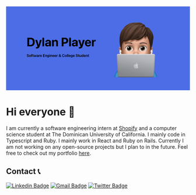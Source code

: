 ![Dylan Player Header](./images/Header.png)

# Hi everyone 👋

I am currently a software engineering intern at [Shopify](https://shopify.com) and a computer science student at The Dominican University of California. I mainly code in Typescript and Ruby. I mainly work in React and Ruby on Rails. Currently I am not working on any open-source projects but I plan to in the future. Feel free to check out my portfolio [here](https://dylanplayer.com).

## Contact 📞
[![Linkedin Badge](https://img.shields.io/badge/-DylanPlayer-blue?style=flat-square&logo=Linkedin&logoColor=white&link=https://www.linkedin.com/in/dylan-player/)](https://www.linkedin.com/in/dylan-player/) 
[![Gmail Badge](https://img.shields.io/badge/-dylan@dylanplayer.com-d14836?style=flat-square&logo=Gmail&logoColor=white&link=mailto:dylan@dylanplayer.com)](mailto:dylan@dylanplayer.com)
[![Twitter Badge](https://img.shields.io/badge/dylanplayer-blue?style=flat-square&logo=Twitter&logoColor=white&link=mailto:dylan@dylanplayer.com)](https://twitter.com/dylanplayer)
